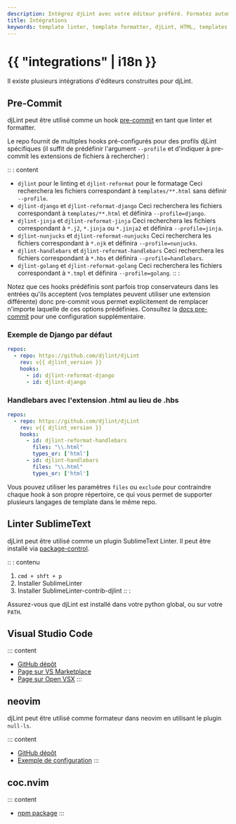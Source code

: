 ```yaml
---
description: Intégrez djLint avec votre éditeur préféré. Formatez automatiquement vos modèles avec Pre-Commit. Lint avec SublimeText.
title: Intégrations
keywords: template linter, template formatter, djLint, HTML, templates, formatter, linter, intégrations
---
```


# {{ "integrations" | i18n }}

Il existe plusieurs intégrations d'éditeurs construites pour djLint.

## Pre-Commit

djLint peut être utilisé comme un hook [pre-commit](https://pre-commit.com) en tant que linter et formatter.

Le repo fournit de multiples hooks pré-configurés pour des profils djLint spécifiques (il suffit de prédéfinir l'argument `--profile` et d'indiquer à pre-commit les extensions de fichiers à rechercher) :

:: : content

- `djlint` pour le linting et `djlint-reformat` pour le formatage
  Ceci recherchera les fichiers correspondant à `templates/**.html` sans définir `--profile`.
- `djlint-django` et `djlint-reformat-django`
  Ceci recherchera les fichiers correspondant à `templates/**.html` et définira `--profile=django`.
- `djlint-jinja` et `djlint-reformat-jinja`
  Ceci recherchera les fichiers correspondant à `*.j2`, `*.jinja` ou `*.jinja2` et définira `--profile=jinja`.
- `djlint-nunjucks` et `djlint-reformat-nunjucks`
  Ceci recherchera les fichiers correspondant à `*.njk` et définira `--profile=nunjucks`.
- `djlint-handlebars` et `djlint-reformat-handlebars`
  Ceci recherchera les fichiers correspondant à `*.hbs` et définira `--profile=handlebars`.
- `djlint-golang` et `djlint-reformat-golang`
  Ceci recherchera les fichiers correspondant à `*.tmpl` et définira `--profile=golang`.
  :: :

Notez que ces hooks prédéfinis sont parfois trop conservateurs dans les entrées qu'ils acceptent (vos templates peuvent utiliser une extension différente) donc pre-commit vous permet explicitement de remplacer n'importe laquelle de ces options prédéfinies. Consultez la [docs pre-commit](https://pre-commit.com/#pre-commit-configyaml---hooks) pour une configuration supplémentaire.

### Exemple de Django par défaut

```yaml
repos:
  - repo: https://github.com/djlint/djLint
    rev: v{{ djlint_version }}
    hooks:
      - id: djlint-reformat-django
      - id: djlint-django
```

### Handlebars avec l'extension .html au lieu de .hbs

```yaml
repos:
  - repo: https://github.com/djlint/djLint
    rev: v{{ djlint_version }}
    hooks:
      - id: djlint-reformat-handlebars
        files: "\\.html"
        types_or: ['html']
      - id: djlint-handlebars
        files: "\\.html"
        types_or: ['html']
```

Vous pouvez utiliser les paramètres `files` ou `exclude` pour contraindre chaque hook à son propre répertoire, ce qui vous permet de supporter plusieurs langages de template dans le même repo.

## Linter SublimeText

djLint peut être utilisé comme un plugin SublimeText Linter. Il peut être installé via [package-control](https://packagecontrol.io/packages/SublimeLinter-contrib-djlint).

:: : contenu

1. `cmd + shft + p`
2. Installer SublimeLinter
3. Installer SublimeLinter-contrib-djlint
   :: :

Assurez-vous que djLint est installé dans votre python global, ou sur votre `PATH`.

## Visual Studio Code

::: content

- [GitHub dépôt](https://github.com/djlint/djlint-vscode)
- [Page sur VS Marketplace](https://marketplace.visualstudio.com/items?itemName=monosans.djlint)
- [Page sur Open VSX](https://open-vsx.org/extension/monosans/djlint)
  :::

## neovim

djLint peut être utilisé comme formateur dans neovim en utilisant le plugin `null-ls`.

::: content

- [GitHub dépôt](https://github.com/jose-elias-alvarez/null-ls.nvim/)
- [Exemple de configuration](https://github.com/shaeinst/roshnivim/blob/5d991fcfa1b8f865f9653a98c6d97a829d4a2add/lua/plugins/null-ls_nvim.lua#L84-L91)
  :::

## coc.nvim

::: content

- [npm package](https://www.npmjs.com/package/coc-htmldjango)
  :::
